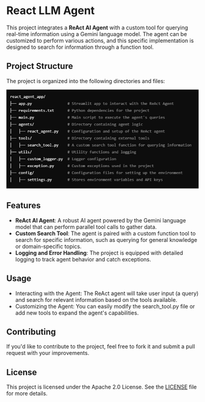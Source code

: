 # React LLM Agent

This project integrates a **ReAct AI Agent** with a custom tool for querying real-time information using a Gemini language model. The agent can be customized to perform various actions, and this specific implementation is designed to search for information through a function tool.

## Project Structure

The project is organized into the following directories and files:

![Image Description](image.jpg)



## Features

- **ReAct AI Agent**: A robust AI agent powered by the Gemini language model that can perform parallel tool calls to gather data.
- **Custom Search Tool**: The agent is paired with a custom function tool to search for specific information, such as querying for general knowledge or domain-specific topics.
- **Logging and Error Handling**: The project is equipped with detailed logging to track agent behavior and catch exceptions.


## Usage
   - Interacting with the Agent: The ReAct agent will take user input (a query) and search for relevant information based on the tools available.
   - Customizing the Agent: You can easily modify the search_tool.py file or add new tools to expand the agent's capabilities.

     
## Contributing

If you'd like to contribute to the project, feel free to fork it and submit a pull request with your improvements.

## License

This project is licensed under the Apache 2.0 License. See the [LICENSE](./LICENSE) file for more details.




